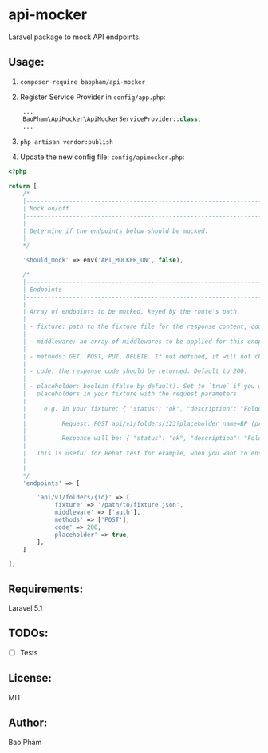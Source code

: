 api-mocker
==========
Laravel package to mock API endpoints.

Usage:
------
1. `composer require baopham/api-mocker`

2. Register Service Provider in `config/app.php`:

```php
    ...
    BaoPham\ApiMocker\ApiMockerServiceProvider::class,
    ...
```

3. `php artisan vendor:publish`

4. Update the new config file: `config/apimocker.php`:

```php
<?php

return [
    /*
    |--------------------------------------------------------------------------------------------------
    | Mock on/off
    |--------------------------------------------------------------------------------------------------
    |
    | Determine if the endpoints below should be mocked.
    |
    */

    'should_mock' => env('API_MOCKER_ON', false),

    /*
    |--------------------------------------------------------------------------------------------------
    | Endpoints
    |--------------------------------------------------------------------------------------------------
    |
    | Array of endpoints to be mocked, keyed by the route's path.
    |
    | - fixture: path to the fixture file for the response content, could be JSON or XML.
    |
    | - middleware: an array of middlewares to be applied for this endpoint.
    |
    | - methods: GET, POST, PUT, DELETE. If not defined, it will not check against the method.
    |
    | - code: the response code should be returned. Default to 200.
    |
    | - placeholder: boolean (false by default). Set to `true` if you want to replace the
    |   placeholders in your fixture with the request parameters.
    |
    |     e.g. In your fixture: { "status": "ok", "description": "Folder {{name}} has been updated" }
    |
    |          Request: POST api/v1/folders/123?placeholder_name=BP (prefix with `placeholder_`)
    |
    |          Response will be: { "status": "ok", "description": "Folder BP has been updated" }
    |
    |   This is useful for Behat test for example, when you want to ensure you see the right status message.
    |
    |
    */
    'endpoints' => [

        'api/v1/folders/{id}' => [
            'fixture' => '/path/to/fixture.json',
            'middleware' => ['auth'],
            'methods' => ['POST'],
            'code' => 200,
            'placeholder' => true,
        ],
    ]

];
```


Requirements:
-------------
Laravel 5.1

TODOs:
------
- [ ] Tests


License:
--------
MIT

Author:
-------
Bao Pham
